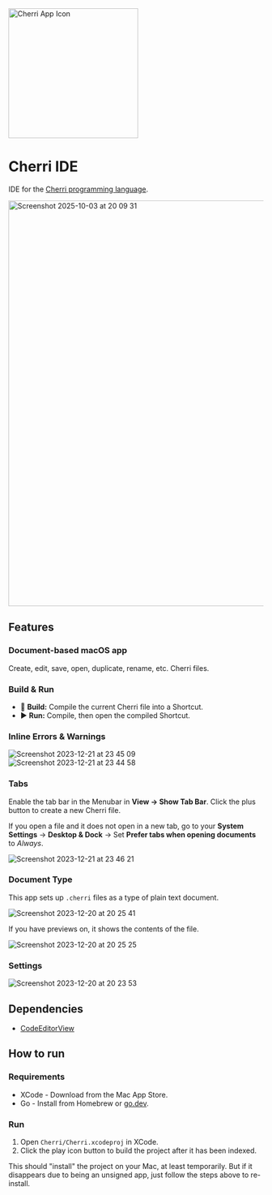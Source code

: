 <img width="256" height="256" alt="Cherri App Icon" src="https://github.com/user-attachments/assets/b6418533-9f27-49a4-8283-93c98a5c8cac" />

# Cherri IDE

IDE for the [Cherri programming language](https://github.com/electrikmilk/cherri).

<img width="1012" height="800" alt="Screenshot 2025-10-03 at 20 09 31" src="https://github.com/user-attachments/assets/5c1de8c3-f28c-4295-94e7-6d1c86f994d6" />

## Features

### Document-based macOS app

Create, edit, save, open, duplicate, rename, etc. Cherri files.

### Build & Run
- 🔨 **Build:** Compile the current Cherri file into a Shortcut.
- ▶️ **Run:** Compile, then open the compiled Shortcut.

### Inline Errors & Warnings

![Screenshot 2023-12-21 at 23 45 09](https://github.com/electrikmilk/cherri-macos-app/assets/4368524/03a85422-5576-4a24-b93c-351d1431f2f0)
![Screenshot 2023-12-21 at 23 44 58](https://github.com/electrikmilk/cherri-macos-app/assets/4368524/356fafd5-a2a0-461d-a849-6af4e6fbbc2c)

### Tabs

Enable the tab bar in the Menubar in **View -> Show Tab Bar**. Click the plus button to create a new Cherri file.

If you open a file and it does not open in a new tab, go to your **System Settings** -> **Desktop & Dock** -> Set **Prefer tabs when opening documents** to _Always_.

![Screenshot 2023-12-21 at 23 46 21](https://github.com/electrikmilk/cherri-macos-app/assets/4368524/0ebf3d24-1f59-4886-98c8-85d334663da9)

### Document Type

This app sets up `.cherri` files as a type of plain text document.

![Screenshot 2023-12-20 at 20 25 41](https://github.com/electrikmilk/cherri-macos-app/assets/4368524/33f17ae2-7746-4782-b5f1-53f35b65a895)

If you have previews on, it shows the contents of the file.

![Screenshot 2023-12-20 at 20 25 25](https://github.com/electrikmilk/cherri-macos-app/assets/4368524/1f66b438-33cb-49d9-bbaf-fd9011890387)

### Settings

![Screenshot 2023-12-20 at 20 23 53](https://github.com/electrikmilk/cherri-macos-app/assets/4368524/bea9c3bf-4aba-4758-9cdd-be553b8437a1)

## Dependencies

- [CodeEditorView](https://github.com/mchakravarty/CodeEditorView)

## How to run

### Requirements

- XCode - Download from the Mac App Store.
- Go - Install from Homebrew or [go.dev](https://go.dev/dl/).

### Run

1. Open `Cherri/Cherri.xcodeproj` in XCode.
2. Click the play icon button to build the project after it has been indexed.

This should "install" the project on your Mac, at least temporarily. But if it disappears due to being an unsigned app, just follow the steps above to re-install.

